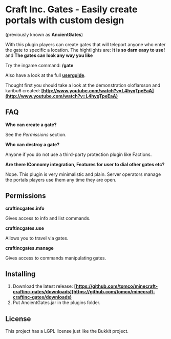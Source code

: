# Craft Inc. Gates - Easily create portals with custom design

(previously known as __AncientGates__)

With this plugin players can create gates that will teleport anyone who enter the gate to specific a location.
The hightlights are: __It is so darn easy to use!__ and __The gates can look any way you like__

Try the ingame command: __/gate__

Also have a look at the full __[userguide](http://www.craftinc.de/blog/?p=255)__.

Thought first you should take a look at the demonstration oloflarsson and karibu6 created:
__[http://www.youtube.com/watch?v=L4hyqTpeEaA](http://www.youtube.com/watch?v=L4hyqTpeEaA)__


## FAQ

__Who can create a gate?__

See the _Permissions_ section.

__Who can destroy a gate?__

Anyone if you do not use a third-party protection plugin like Factions.

__Are there IConnomy integration, Features for user to dial other gates etc?__

Nope. This plugin is very minimalistic and plain. Server operators manage the portals players use them any time they are open.

## Permissions

 __craftincgates.info__

 Gives access to info and list commands.

  __craftincgates.use__

 Allows you to travel via gates.

  __craftincgates.manage__

 Gives access to commands manipulating gates.

## Installing

1. Download the latest release: __[https://github.com/tomco/minecraft-craftinc-gates/downloads](https://github.com/tomco/minecraft-craftinc-gates/downloads)__
2. Put AncientGates.jar in the plugins folder.

## License

This project has a LGPL license just like the Bukkit project.
